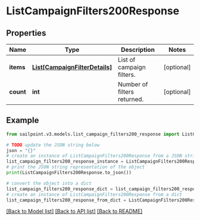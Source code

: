 # ListCampaignFilters200Response


## Properties

Name | Type | Description | Notes
------------ | ------------- | ------------- | -------------
**items** | [**List[CampaignFilterDetails]**](CampaignFilterDetails.md) | List of campaign filters. | [optional] 
**count** | **int** | Number of filters returned. | [optional] 

## Example

```python
from sailpoint.v3.models.list_campaign_filters200_response import ListCampaignFilters200Response

# TODO update the JSON string below
json = "{}"
# create an instance of ListCampaignFilters200Response from a JSON string
list_campaign_filters200_response_instance = ListCampaignFilters200Response.from_json(json)
# print the JSON string representation of the object
print(ListCampaignFilters200Response.to_json())

# convert the object into a dict
list_campaign_filters200_response_dict = list_campaign_filters200_response_instance.to_dict()
# create an instance of ListCampaignFilters200Response from a dict
list_campaign_filters200_response_from_dict = ListCampaignFilters200Response.from_dict(list_campaign_filters200_response_dict)
```
[[Back to Model list]](../README.md#documentation-for-models) [[Back to API list]](../README.md#documentation-for-api-endpoints) [[Back to README]](../README.md)


